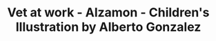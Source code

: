 ---
layout: portfolio
title: Vet at work - Alzamon - Children's Illustration by Alberto Gonzalez
categories: 
    - homepage
    - illustration
pretty_category: Illustration
pretty_title: Vet At Work
sort_number: 04
permalink: /portfolio/illustration/vet-at-work
masonryimage: /assets/images/portfolio/2016_i_veterinarianWatercolor@400w.jpg
fullsizeimage: /assets/images/portfolio/2016_i_veterinarianWatercolor@1500w.jpg
work_details:
    - Watercolor on paper, 2016
---